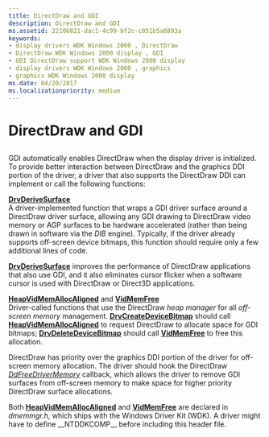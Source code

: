 ```yaml
---
title: DirectDraw and GDI
description: DirectDraw and GDI
ms.assetid: 22106821-dac1-4c99-bf2c-c051b5a8893a
keywords:
- display drivers WDK Windows 2000 , DirectDraw
- DirectDraw WDK Windows 2000 display , GDI
- GDI DirectDraw support WDK Windows 2000 display
- display drivers WDK Windows 2000 , graphics
- graphics WDK Windows 2000 display
ms.date: 04/20/2017
ms.localizationpriority: medium
---
```


# DirectDraw and GDI


## <span id="ddk_directdraw_and_gdi_gg"></span><span id="DDK_DIRECTDRAW_AND_GDI_GG"></span>


GDI automatically enables DirectDraw when the display driver is initialized. To provide better interaction between DirectDraw and the graphics DDI portion of the driver, a driver that also supports the DirectDraw DDI can implement or call the following functions:

<span id="DrvDeriveSurface"></span><span id="drvderivesurface"></span><span id="DRVDERIVESURFACE"></span>[**DrvDeriveSurface**](https://msdn.microsoft.com/library/windows/hardware/ff556188)  
A driver-implemented function that wraps a GDI driver surface around a DirectDraw driver surface, allowing any GDI drawing to DirectDraw video memory or AGP surfaces to be hardware accelerated (rather than being drawn in software via the *DIB* engine). Typically, if the driver already supports off-screen device bitmaps, this function should require only a few additional lines of code.

[**DrvDeriveSurface**](https://msdn.microsoft.com/library/windows/hardware/ff556188) improves the performance of DirectDraw applications that also use GDI, and it also eliminates cursor flicker when a software cursor is used with DirectDraw or Direct3D applications.

<span id="HeapVidMemAllocAligned_and_VidMemFree"></span><span id="heapvidmemallocaligned_and_vidmemfree"></span><span id="HEAPVIDMEMALLOCALIGNED_AND_VIDMEMFREE"></span>[**HeapVidMemAllocAligned**](https://msdn.microsoft.com/library/windows/hardware/ff567267) and [**VidMemFree**](https://msdn.microsoft.com/library/windows/hardware/ff570554)  
Driver-called functions that use the DirectDraw *heap manager* for all *off-screen memory* management. [**DrvCreateDeviceBitmap**](https://msdn.microsoft.com/library/windows/hardware/ff556185) should call [**HeapVidMemAllocAligned**](https://msdn.microsoft.com/library/windows/hardware/ff567267) to request DirectDraw to allocate space for GDI bitmaps; [**DrvDeleteDeviceBitmap**](https://msdn.microsoft.com/library/windows/hardware/ff556187) should call [**VidMemFree**](https://msdn.microsoft.com/library/windows/hardware/ff570554) to free this allocation.

DirectDraw has priority over the graphics DDI portion of the driver for off-screen memory allocation. The driver should hook the DirectDraw [*DdFreeDriverMemory*](https://msdn.microsoft.com/library/windows/hardware/ff549360) callback, which allows the driver to remove GDI surfaces from off-screen memory to make space for higher priority DirectDraw surface allocations.

Both [**HeapVidMemAllocAligned**](https://msdn.microsoft.com/library/windows/hardware/ff567267) and [**VidMemFree**](https://msdn.microsoft.com/library/windows/hardware/ff570554) are declared in *dmemmgr.h*, which ships with the Windows Driver Kit (WDK). A driver might have to define \_\_NTDDKCOMP\_\_ before including this header file.

 

 





